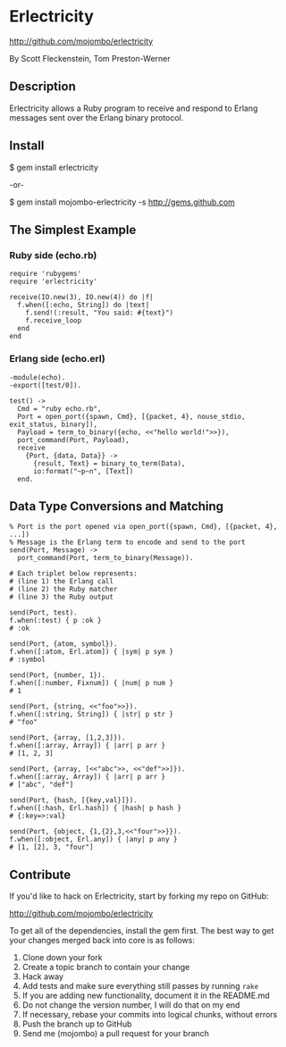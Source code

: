 Erlectricity
============

http://github.com/mojombo/erlectricity

By Scott Fleckenstein, Tom Preston-Werner


Description
-----------

Erlectricity allows a Ruby program to receive and respond to Erlang messages
sent over the Erlang binary protocol.

Install
-------

$ gem install erlectricity

-or-

$ gem install mojombo-erlectricity -s http://gems.github.com


The Simplest Example
--------------------

### Ruby side (echo.rb)

    require 'rubygems'
    require 'erlectricity'

    receive(IO.new(3), IO.new(4)) do |f|
      f.when([:echo, String]) do |text|
        f.send!(:result, "You said: #{text}")
        f.receive_loop
      end
    end

### Erlang side (echo.erl)

    -module(echo).
    -export([test/0]).

    test() ->
      Cmd = "ruby echo.rb",
      Port = open_port({spawn, Cmd}, [{packet, 4}, nouse_stdio, exit_status, binary]),
      Payload = term_to_binary({echo, <<"hello world!">>}),
      port_command(Port, Payload),
      receive
        {Port, {data, Data}} ->
          {result, Text} = binary_to_term(Data),
          io:format("~p~n", [Text])
      end.


Data Type Conversions and Matching
----------------------------------

    % Port is the port opened via open_port({spawn, Cmd}, [{packet, 4}, ...])
    % Message is the Erlang term to encode and send to the port
    send(Port, Message) ->
      port_command(Port, term_to_binary(Message)).

    # Each triplet below represents:
    # (line 1) the Erlang call
    # (line 2) the Ruby matcher
    # (line 3) the Ruby output

    send(Port, test).
    f.when(:test) { p :ok }
    # :ok

    send(Port, {atom, symbol}).
    f.when([:atom, Erl.atom]) { |sym| p sym }
    # :symbol

    send(Port, {number, 1}).
    f.when([:number, Fixnum]) { |num| p num }
    # 1

    send(Port, {string, <<"foo">>}).
    f.when([:string, String]) { |str| p str }
    # "foo"

    send(Port, {array, [1,2,3]}).
    f.when([:array, Array]) { |arr| p arr }
    # [1, 2, 3]

    send(Port, {array, [<<"abc">>, <<"def">>]}).
    f.when([:array, Array]) { |arr| p arr }
    # ["abc", "def"]

    send(Port, {hash, [{key,val}]}).
    f.when([:hash, Erl.hash]) { |hash| p hash }
    # {:key=>:val}

    send(Port, {object, {1,{2},3,<<"four">>}}).
    f.when([:object, Erl.any]) { |any| p any }
    # [1, [2], 3, "four"]


Contribute
----------

If you'd like to hack on Erlectricity, start by forking my repo on GitHub:

http://github.com/mojombo/erlectricity

To get all of the dependencies, install the gem first. The best way to get
your changes merged back into core is as follows:

1. Clone down your fork
1. Create a topic branch to contain your change
1. Hack away
1. Add tests and make sure everything still passes by running `rake`
1. If you are adding new functionality, document it in the README.md
1. Do not change the version number, I will do that on my end
1. If necessary, rebase your commits into logical chunks, without errors
1. Push the branch up to GitHub
1. Send me (mojombo) a pull request for your branch